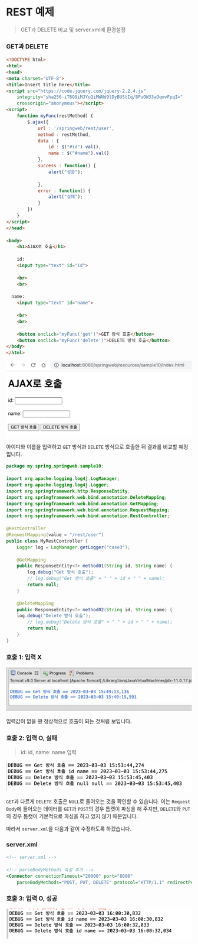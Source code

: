 # REST 예제
> GET과 DELETE 비교 및 server.xml에 환경설정

### GET과 DELETE
```html
<!DOCTYPE html>
<html>
<head>
<meta charset="UTF-8">
<title>Insert title here</title>
<script src="https://code.jquery.com/jquery-2.2.4.js"
	integrity="sha256-iT6Q9iMJYuQiMWNd9lDyBUStIq/8PuOW33aOqmvFpqI="
	crossorigin="anonymous"></script>
<script>
	function myFunc(restMethod) {
		$.ajax({
			url : '/springweb/rest/user',
			method : restMethod,
			data : {
				id : $("#id").val(),
				name : $("#name").val()
			},
			success : function() {
				alert("성공");
				
			},
			error : function() {
				alert("실패");
			}
		})
	}
</script>
</head>

<body>
	<h1>AJAX로 호출</h1>

	id:
	<input type="text" id="id">

	<br>
	<br>

  name:
	<input type="text" id="name">

	<br>
	<br>

	<button onclick="myFunc('get')">GET 방식 호출</button>
	<button onclick="myFunc('delete')">DELETE 방식 호출</button>
</body>
</html>
```

![](./images/2023-03-03-15-48-58.png)

아이디와 이름을 입력하고 <code>GET</code> 방식과 <code>DELETE</code> 방식으로 호출한 뒤 결과를 비교할 예정입니다.

```java
package my.spring.springweb.sample10;

import org.apache.logging.log4j.LogManager;
import org.apache.logging.log4j.Logger;
import org.springframework.http.ResponseEntity;
import org.springframework.web.bind.annotation.DeleteMapping;
import org.springframework.web.bind.annotation.GetMapping;
import org.springframework.web.bind.annotation.RequestMapping;
import org.springframework.web.bind.annotation.RestController;

@RestController
@RequestMapping(value = "/rest/user")
public class MyRestController {
	Logger log = LogManager.getLogger("case3");

	@GetMapping
	public ResponseEntity<?> method01(String id, String name) {
		log.debug("Get 방식 호출");
		// log.debug("Get 방식 호출" + " " + id + " " + name);
		return null;
	}

	@DeleteMapping
	public ResponseEntity<?> method02(String id, String name) {
    log.debug("Delete 방식 호출");
		// log.debug("Delete 방식 호출" + " " + id + " " + name);
		return null;
	}
}
```

### 호출 1: 입력 X

![](./images/2023-03-03-15-49-50.png)

입력값이 없을 땐 정상적으로 호출이 되는 것처럼 보입니다.

### 호출 2: 입력 O, 실패
> id: id, name: name 입력

![](./images/2023-03-03-15-53-54.png)

<code>GET</code>과 다르게 <code>DELETE</code> 호출은 <code>NULL</code>로 들어오는 것을 확인할 수 있습니다. 이는 <code>Request Body</code>에 들어오는 데이터를 <code>GET</code>과 <code>POST</code>의 경우 톰캣이 파싱을 해 주지만, <code>DELETE</code>와 <code>PUT</code>의 경우 톰캣이 기본적으로 파싱을 하고 있지 않기 때문입니다.

따라서 <code>server.xml</code>을 다음과 같이 수정하도록 하겠습니다.

### server.xml

```xml
<!-- server.xml -->

<!-- parseBodyMethods 속성 추가 -->
<Connector connectionTimeout="20000" port="8080" 
    parseBodyMethods="POST, PUT, DELETE" protocol="HTTP/1.1" redirectPort="8443"/>
```

### 호출 3: 입력 O, 성공

![](./images/2023-03-03-16-00-41.png)